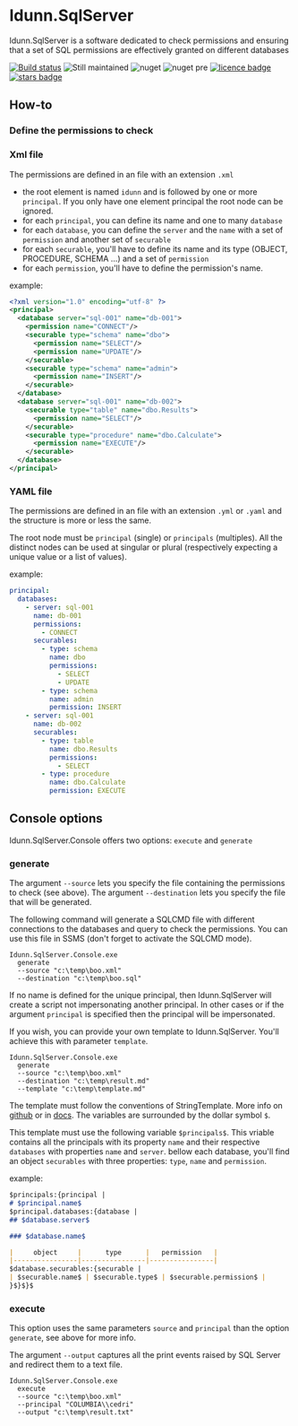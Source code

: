 # Idunn.SqlServer
Idunn.SqlServer is a software dedicated to check permissions and ensuring that a set of SQL permissions are effectively granted on different databases

[![Build status](https://ci.appveyor.com/api/projects/status/erp2uy4c1a7dqbyk?svg=true)](https://ci.appveyor.com/project/Seddryck/idunnsql)
![Still maintained](https://img.shields.io/maintenance/yes/2017.svg)
![nuget](https://img.shields.io/nuget/v/Idunn.SqlServer.svg) 
![nuget pre](https://img.shields.io/nuget/vpre/Idunn.SqlServer.svg)
[![licence badge]][licence]
[![stars badge]][stars]

[licence badge]:https://img.shields.io/badge/License-Apache%202.0-yellow.svg
[stars badge]:https://img.shields.io/github/stars/Seddryck/IdunnSql.svg

[licence]:https://github.com/Seddryck/NBi/blob/master/LICENSE
[stars]:https://github.com/Seddryck/NBi/stargazers

## How-to

### Define the permissions to check

### Xml file
 
The permissions are defined in an file with an extension ```.xml```

* the root element is named ```idunn``` and is followed by one or more ```principal```. If you only have one element principal the root node can be ignored.
* for each ```principal```, you can define its name and one to many ```database``` 
* for each ```database```, you can define the ```server``` and the ```name``` with a set of ```permission``` and another set of ```securable```
* for each ```securable```, you'll have to define its name and its type (OBJECT, PROCEDURE, SCHEMA ...) and a set of ```permission```
* for each ```permission```, you'll have to define the permission's name.
 
example:
```xml
<?xml version="1.0" encoding="utf-8" ?>
<principal>
  <database server="sql-001" name="db-001">
    <permission name="CONNECT"/>
    <securable type="schema" name="dbo">
      <permission name="SELECT"/>
      <permission name="UPDATE"/>
    </securable>
    <securable type="schema" name="admin">
      <permission name="INSERT"/>
    </securable>
  </database>
  <database server="sql-001" name="db-002">
    <securable type="table" name="dbo.Results">
      <permission name="SELECT"/>
    </securable>
    <securable type="procedure" name="dbo.Calculate">
      <permission name="EXECUTE"/>
    </securable>
  </database>
</principal>
```

### YAML file

The permissions are defined in an file with an extension ```.yml``` or ```.yaml``` and the structure is more or less the same.

The root node must be ```principal``` (single) or ```principals``` (multiples). All the distinct nodes can be used at singular or plural (respectively expecting a unique value or a list of values).

example:

```yml
principal:
  databases:
    - server: sql-001
      name: db-001
      permissions:
        - CONNECT
      securables:
        - type: schema
          name: dbo
          permissions:
            - SELECT
            - UPDATE
        - type: schema
          name: admin
          permission: INSERT
    - server: sql-001
      name: db-002
      securables:
        - type: table
          name: dbo.Results
          permissions:
            - SELECT
        - type: procedure
          name: dbo.Calculate
          permission: EXECUTE
```



## Console options

Idunn.SqlServer.Console offers two options: ```execute``` and ```generate```

### generate

The argument ```--source``` lets you specify the file containing the permissions to check (see above).
The argument  ```--destination``` lets you specify the file that will be generated.

The following command will generate a SQLCMD file with different connections to the databases and query to check the permissions. You can use this file in SSMS (don't forget to activate the SQLCMD mode). 
```
Idunn.SqlServer.Console.exe 
  generate 
  --source "c:\temp\boo.xml" 
  --destination "c:\temp\boo.sql"
```

If no name is defined for the unique principal, then Idunn.SqlServer will create a script not impersonating another principal. In other cases or if the argument ```principal``` is specified then the principal will be impersonated.

If you wish, you can provide your own template to Idunn.SqlServer. You'll achieve this with parameter ```template```. 
```
Idunn.SqlServer.Console.exe 
  generate 
  --source "c:\temp\boo.xml" 
  --destination "c:\temp\result.md" 
  --template "c:\temp\template.md"
```
The template must follow the conventions of StringTemplate. More info on [github](https://github.com/antlr/antlrcs) or in [docs](http://www.stringtemplate.org/). The variables are surrounded by the dollar symbol ```$```.

This template must use the following variable ```$principals$```. This vriable contains all the principals with its property ```name``` and their respective ```databases``` with properties ```name``` and ```server```. bellow each database, you'll find an object ```securables``` with three properties: ```type```, ```name``` and ```permission```.

example:
```md
$principals:{principal |
# $principal.name$
$principal.databases:{database |
## $database.server$

### $database.name$

|     object     |      type      |   permission   |
|----------------|----------------|----------------|
$database.securables:{securable |
| $securable.name$ | $securable.type$ | $securable.permission$ |  
}$}$}$
```
### execute

This option uses the same parameters ```source``` and ```principal``` than the option ```generate```, see above for more info.

The argument ```--output``` captures all the print events raised by SQL Server and redirect them to a text file.
```
Idunn.SqlServer.Console.exe 
  execute 
  --source "c:\temp\boo.xml" 
  --principal "COLUMBIA\\cedri" 
  --output "c:\temp\result.txt"
```
